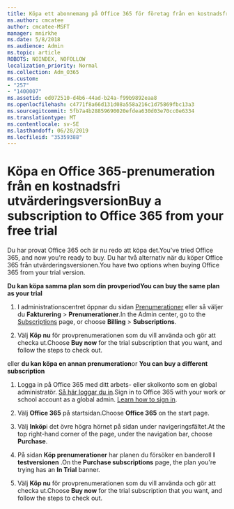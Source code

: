 ```yaml
---
title: Köpa ett abonnemang på Office 365 för företag från en kostnadsfri utvärderingsversion
ms.author: cmcatee
author: cmcatee-MSFT
manager: mnirkhe
ms.date: 5/8/2018
ms.audience: Admin
ms.topic: article
ROBOTS: NOINDEX, NOFOLLOW
localization_priority: Normal
ms.collection: Adm_O365
ms.custom:
- "257"
- "1400007"
ms.assetid: ed072510-d4b6-44ad-b24a-f99b9892eaa8
ms.openlocfilehash: c4771f8a66d131d08a558a216c1d75869fbc13a3
ms.sourcegitcommit: 5fb7a4b28859690020efdea630d03e70cc0e6334
ms.translationtype: MT
ms.contentlocale: sv-SE
ms.lasthandoff: 06/28/2019
ms.locfileid: "35359388"
---
```

# <a name="buy-a-subscription-to-office-365-from-your-free-trial"></a><span data-ttu-id="e168e-102">Köpa en Office 365-prenumeration från en kostnadsfri utvärderingsversion</span><span class="sxs-lookup"><span data-stu-id="e168e-102">Buy a subscription to Office 365 from your free trial</span></span>

<span data-ttu-id="e168e-103">Du har provat Office 365 och är nu redo att köpa det.</span><span class="sxs-lookup"><span data-stu-id="e168e-103">You've tried Office 365, and now you're ready to buy.</span></span> <span data-ttu-id="e168e-104">Du har två alternativ när du köper Office 365 från utvärderingsversionen.</span><span class="sxs-lookup"><span data-stu-id="e168e-104">You have two options when buying Office 365 from your trial version.</span></span>
  
 <span data-ttu-id="e168e-105">**Du kan köpa samma plan som din provperiod**</span><span class="sxs-lookup"><span data-stu-id="e168e-105">**You can buy the same plan as your trial**</span></span>
  
1. <span data-ttu-id="e168e-106">I administrationscentret öppnar du sidan [Prenumerationer](https://go.microsoft.com/fwlink/p/?linkid=842054) eller så väljer du **Fakturering** \> **Prenumerationer**.</span><span class="sxs-lookup"><span data-stu-id="e168e-106">In the Admin center, go to the [Subscriptions](https://go.microsoft.com/fwlink/p/?linkid=842054) page, or choose **Billing** \> **Subscriptions**.</span></span>

2. <span data-ttu-id="e168e-107">Välj **Köp nu** för provprenumerationen som du vill använda och gör att checka ut.</span><span class="sxs-lookup"><span data-stu-id="e168e-107">Choose **Buy now** for the trial subscription that you want, and follow the steps to check out.</span></span>

<span data-ttu-id="e168e-108">eller **du kan köpa en annan prenumeration**</span><span class="sxs-lookup"><span data-stu-id="e168e-108">or **You can buy a different subscription**</span></span>
  
1. <span data-ttu-id="e168e-109">Logga in på Office 365 med ditt arbets- eller skolkonto som en global administratör. [Så här loggar du in](https://support.office.com/article/e9eb7d51-5430-4929-91ab-6157c5a050b4).</span><span class="sxs-lookup"><span data-stu-id="e168e-109">Sign in to Office 365 with your work or school account as a global admin. [Learn how to sign in](https://support.office.com/article/e9eb7d51-5430-4929-91ab-6157c5a050b4).</span></span>

2. <span data-ttu-id="e168e-110">Välj **Office 365** på startsidan.</span><span class="sxs-lookup"><span data-stu-id="e168e-110">Choose **Office 365** on the start page.</span></span>

3. <span data-ttu-id="e168e-111">Välj **Inköp**i det övre högra hörnet på sidan under navigeringsfältet.</span><span class="sxs-lookup"><span data-stu-id="e168e-111">At the top right-hand corner of the page, under the navigation bar, choose **Purchase**.</span></span>

4. <span data-ttu-id="e168e-112">På sidan **Köp prenumerationer** har planen du försöker en banderoll **I testversionen** .</span><span class="sxs-lookup"><span data-stu-id="e168e-112">On the **Purchase subscriptions** page, the plan you're trying has an **In Trial** banner.</span></span>

5. <span data-ttu-id="e168e-113">Välj **Köp nu** för provprenumerationen som du vill använda och gör att checka ut.</span><span class="sxs-lookup"><span data-stu-id="e168e-113">Choose **Buy now** for the trial subscription that you want, and follow the steps to check out.</span></span>

